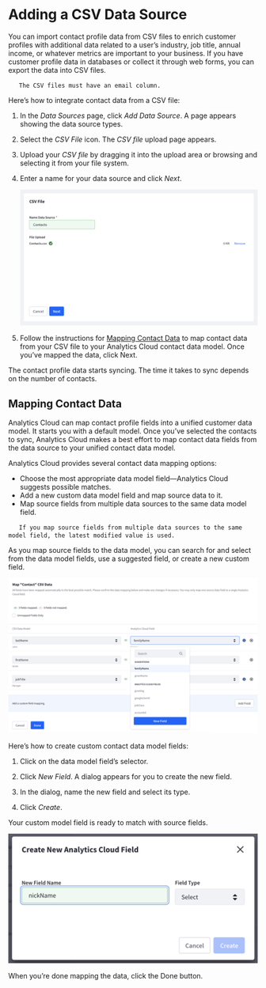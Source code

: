 # Adding a CSV Data Source

You can import contact profile data from CSV files to enrich customer profiles with additional data related to a user’s industry, job title, annual income, or whatever metrics are important to your business. If you have customer profile data in databases or collect it through web forms, you can export the data into CSV files.

```important::
   The CSV files must have an email column.
```

Here’s how to integrate contact data from a CSV file:

1. In the *Data Sources* page, click *Add Data Source*. A page appears showing the data source types.

1. Select the *CSV File* icon. The *CSV file* upload page appears.

1. Upload your *CSV file* by dragging it into the upload area or browsing and selecting it from your file system. 

1. Enter a name for your data source and click *Next*.

    ![Give your data source a name.](adding-a-csv-data-source/images/01.png)

1. Follow the instructions for [Mapping Contact Data](#mapping-contact-data) to map contact data from your CSV file to your Analytics Cloud contact data model. Once you’ve mapped the data, click Next.

The contact profile data starts syncing. The time it takes to sync depends on the number of contacts.

## Mapping Contact Data

Analytics Cloud can map contact profile fields into a unified customer data model. It starts you with a default model. Once you’ve selected the contacts to sync, Analytics Cloud makes a best effort to map contact data fields from the data source to your unified contact data model.

Analytics Cloud provides several contact data mapping options:

* Choose the most appropriate data model field—Analytics Cloud suggests possible matches.
* Add a new custom data model field and map source data to it.
* Map source fields from multiple data sources to the same data model field.

```note::
   If you map source fields from multiple data sources to the same model field, the latest modified value is used.
```

As you map source fields to the data model, you can search for and select from the data model fields, use a suggested field, or create a new custom field.

![Analytics Cloud facilitates finding appropriate data model fields and offering suggestions.](adding-a-csv-data-source/images/02.png)

Here’s how to create custom contact data model fields:

1. Click on the data model field’s selector.

1. Click *New Field*. A dialog appears for you to create the new field.

1. In the dialog, name the new field and select its type.

1. Click *Create*.

Your custom model field is ready to match with source fields.

![Creating a new model field.](adding-a-csv-data-source/images/03.png)

When you’re done mapping the data, click the Done button.

